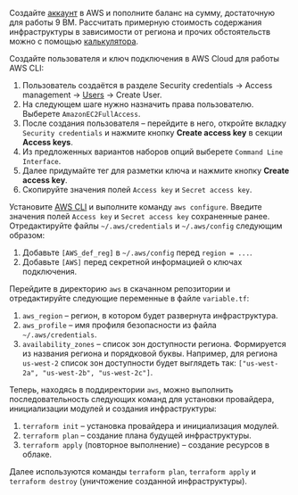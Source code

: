 Создайте [аккаунт](https://console.aws.amazon.com) в AWS и пополните баланс на сумму, достаточную для работы 9 ВМ. Рассчитать примерную стоимость содержания инфраструктуры в зависимости от региона и прочих обстоятельств можно с помощью [калькулятора](https://calculator.aws/#/createCalculator/ec2-enhancement).

Создайте пользователя и ключ подключения в AWS Cloud для работы AWS CLI:

1. Пользователь создаётся в разделе Security credentials → Access management → [Users](https://console.aws.amazon.com/iam/home#/users) → Create User.
2. На следующем шаге нужно назначить права пользователю. Выберете `AmazonEC2FullAccess`.
3. После создания пользователя – перейдите в него, откройте вкладку `Security credentials` и нажмите кнопку **Create access key** в секции **Access keys**.
4. Из предложенных вариантов наборов опций выберете `Command Line Interface`.
5. Далее придумайте тег для разметки ключа и нажмите кнопку **Create access key**.
6. Скопируйте значения полей `Access key` и `Secret access key`.

Установите [AWS CLI](https://aws.amazon.com/cli/) и выполните команду `aws configure`. Введите значения полей `Access key` и `Secret access key` сохраненные ранее. Отредактируйте файлы `~/.aws/credentials` и `~/.aws/config` следующим образом:

1. Добавьте `[AWS_def_reg]` в `~/.aws/config` перед `region = ...`.
2. Добавьте `[AWS]` перед секретной информацией о ключах подключения.

Перейдите в директорию `aws` в скачанном репозитории и отредактируйте следующие переменные в файле `variable.tf`:

1. `aws_region` – регион, в котором будет развернута инфраструктура.
2. `aws_profile` – имя профиля безопасности из файла `~/.aws/credentials`.
3. `availability_zones` – список зон доступности региона. Формируется из названия региона и порядковой буквы. Например, для региона `us-west-2` список зон доступности будет выглядеть так: `["us-west-2a", "us-west-2b", "us-west-2c"]`.

Теперь, находясь в поддиректории `aws`, можно выполнить последовательность следующих команд для установки провайдера, инициализации модулей и создания инфраструктуры:

1. `terraform init` – установка провайдера и инициализация модулей.
2. `terraform plan` – создание плана будущей инфраструктуры.
3. `terraform apply` (повторное выполнение) – создание ресурсов в облаке.

Далее используются команды `terraform plan`, `terraform apply` и `terraform destroy` (уничтожение созданной инфраструктуры).